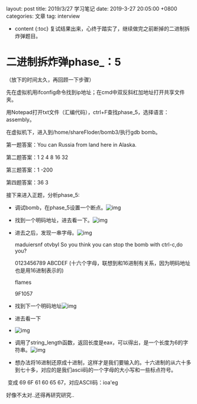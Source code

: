 layout: post
title:  2019/3/27 学习笔记
date:   2019-3-27 20:05:00 +0800
categories: 文章
tag: interview

* content
{:toc}
复试结果出来，心终于踏实了，继续做完之前断掉的二进制拆炸弹题目。

# 二进制拆炸弹phase_：5

（放下的时间太久，再回顾一下步骤）

先在虚拟机用ifconfig命令找到ip地址；在cmd中双反斜杠加地址打开共享文件夹。

 用Notepad打开txt文件（汇编代码），ctrl+F查找phase_5，选择语言：assembly。

在虚拟机下，进入到/home/shareFloder/bomb3/执行gdb bomb。

第一题答案：You can Russia from land here in Alaska.

第二题答案：1 2 4 8 16 32

第三题答案：1 -200

第四题答案：36  3

接下来进入正题，分析phase_5:

- 调试bomb，在phase_5设置一个断点。![img](https://wx2.sinaimg.cn/mw1024/0066mMjily1g1hpm5t4gfj30bv024q2p.jpg)

- 找到一个明码地址，进去看一下。![img](https://wx3.sinaimg.cn/mw1024/0066mMjily1g1hpm5wyc1j30fy035mx9.jpg)

- 进去之后，发现一串字母。![img](https://wx4.sinaimg.cn/mw1024/0066mMjily1g1hpm5web4j30m202xjr7.jpg)

  maduiersnf otvbyl    So you think you can stop the bomb with ctrl-c,do you?

  0123456789 ABCDEF (十六个字母，联想到和16进制有关系，因为明码地址也是用16进制表示的)

  flames

  9F1057

- 找到下一个明码地址![img](https://wx4.sinaimg.cn/mw1024/0066mMjily1g1hpm5xhibj30gm02st8r.jpg)
- 进去看一下
- ![img](https://wx4.sinaimg.cn/mw1024/0066mMjily1g1hpm5wadcj306g01z0sh.jpg)
- 调用了string_length函数，返回长度是eax，可以得出，是一个长度为6的字符串。![img](https://wx1.sinaimg.cn/mw1024/0066mMjily1g1hpm5wr5qj30ha0353yn.jpg)
- 想办法将16进制还原成十进制，这样才是我们要输入的。十六进制的从六十多到七十多，对应的是我们ascii码的一个字母的大小写和一些标点符号。

​        变成 69 6F 61 60 65 67，对应ASCII码：ioa'eg

好像不太对..还得再研究研究..

​                                                                                           

 